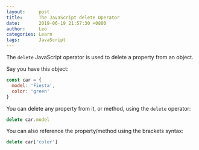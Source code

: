 ```yaml
---
layout:     post
title:      The JavaScript delete Operator
date:       2019-06-19 21:57:30 +0800
author:     Leo
categories: Learn
tags:       JavaScript
---
```

The  `delete`  JavaScript operator is used to delete a property from an object.

Say you have this object:

```js
const car = {
  model: 'Fiesta',
  color: 'green'
}
```

You can delete any property from it, or method, using the  `delete`  operator:

```js
delete car.model
```

You can also reference the property/method using the brackets syntax:

```js
delete car['color']
```
